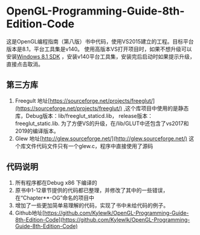 ﻿# OpenGL-Programming-Guide-8th-Edition-Code
这是OpenGL编程指南（第八版）书中代码，使用VS2015建立的工程。目标平台版本是8.1，平台工具集是v140。 使用高版本VS打开项目时，如果不想升级可以安装[Windows 8.1 SDK](https://developer.microsoft.com/en-us/windows/downloads/sdk-archive) ，安装v140平台工具集，安装完后启动时如果提示升级，直接点击取消。

## 第三方库
1. Freegult 地址[https://sourceforge.net/projects/freeglut/](https://sourceforge.net/projects/freeglut/) ,这个库项目中使用的是静态库，Debug版本：lib/freeglut_staticd.lib， release版本：freeglut_static.lib. 为了方便VS的升级，在/lib/GLUT中还包含了vs2017和2019的编译版本。
2. Glew 地址[http://glew.sourceforge.net/](http://glew.sourceforge.net/) 这个库文件代码文件只有一个glew.c，程序中直接使用了源码


## 代码说明
1. 所有程序都在Debug x86 下编译的 
2. 原书中1-12章节提供的代码都已整理，并修改了其中的一些错误，在“Chapter**-OG”命名的项目中
3. 增加了一些更加简单易理解的代码，实现了书中未给代码的例子。
4. Github地址[https://github.com/Kylewlk/OpenGL-Programming-Guide-8th-Edition-Code](https://github.com/Kylewlk/OpenGL-Programming-Guide-8th-Edition-Code)        




